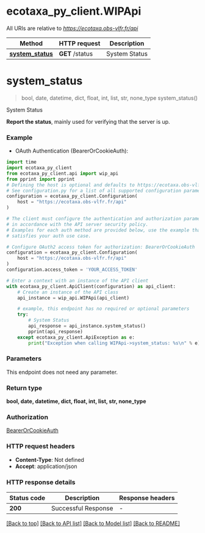 # ecotaxa_py_client.WIPApi

All URIs are relative to *https://ecotaxa.obs-vlfr.fr/api*

Method | HTTP request | Description
------------- | ------------- | -------------
[**system_status**](WIPApi.md#system_status) | **GET** /status | System Status


# **system_status**
> bool, date, datetime, dict, float, int, list, str, none_type system_status()

System Status

**Report the status**, mainly used for verifying that the server is up.

### Example

* OAuth Authentication (BearerOrCookieAuth):

```python
import time
import ecotaxa_py_client
from ecotaxa_py_client.api import wip_api
from pprint import pprint
# Defining the host is optional and defaults to https://ecotaxa.obs-vlfr.fr/api
# See configuration.py for a list of all supported configuration parameters.
configuration = ecotaxa_py_client.Configuration(
    host = "https://ecotaxa.obs-vlfr.fr/api"
)

# The client must configure the authentication and authorization parameters
# in accordance with the API server security policy.
# Examples for each auth method are provided below, use the example that
# satisfies your auth use case.

# Configure OAuth2 access token for authorization: BearerOrCookieAuth
configuration = ecotaxa_py_client.Configuration(
    host = "https://ecotaxa.obs-vlfr.fr/api"
)
configuration.access_token = 'YOUR_ACCESS_TOKEN'

# Enter a context with an instance of the API client
with ecotaxa_py_client.ApiClient(configuration) as api_client:
    # Create an instance of the API class
    api_instance = wip_api.WIPApi(api_client)

    # example, this endpoint has no required or optional parameters
    try:
        # System Status
        api_response = api_instance.system_status()
        pprint(api_response)
    except ecotaxa_py_client.ApiException as e:
        print("Exception when calling WIPApi->system_status: %s\n" % e)
```


### Parameters
This endpoint does not need any parameter.

### Return type

**bool, date, datetime, dict, float, int, list, str, none_type**

### Authorization

[BearerOrCookieAuth](../README.md#BearerOrCookieAuth)

### HTTP request headers

 - **Content-Type**: Not defined
 - **Accept**: application/json


### HTTP response details

| Status code | Description | Response headers |
|-------------|-------------|------------------|
**200** | Successful Response |  -  |

[[Back to top]](#) [[Back to API list]](../README.md#documentation-for-api-endpoints) [[Back to Model list]](../README.md#documentation-for-models) [[Back to README]](../README.md)

